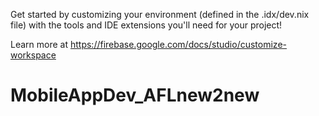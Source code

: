 Get started by customizing your environment (defined in the .idx/dev.nix file) with the tools and IDE extensions you'll need for your project!

Learn more at https://firebase.google.com/docs/studio/customize-workspace
# MobileAppDev_AFLnew2new
